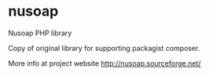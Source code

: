 nusoap
======

Nusoap PHP library 

Copy of original library for supporting packagist composer.

More info at project website http://nusoap.sourceforge.net/
